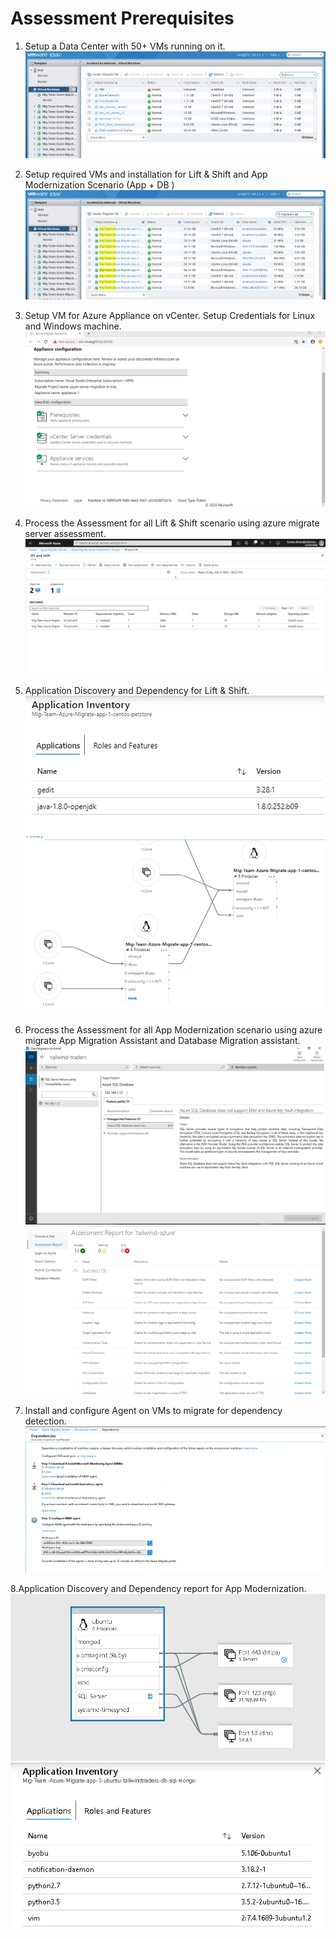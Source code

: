 # Assessment Prerequisites

1. Setup a Data Center with 50+ VMs running on it.
![Application Discovery](https://github.com/Click2Cloud/Azure-Migrate/blob/master/images/prerequisites/prereq1.PNG?raw=true)

2. Setup required VMs and installation for Lift & Shift and App Modernization Scenario (App + DB )
![Application Discovery](https://github.com/Click2Cloud/Azure-Migrate/blob/master/images/prerequisites/prereq2.PNG?raw=true)

3. Setup VM for Azure Appliance on vCenter. Setup Credentials for Linux and Windows machine.
![Application Discovery](https://github.com/Click2Cloud/Azure-Migrate/blob/master/images/prerequisites/prereq3.PNG?raw=true)

4. Process the Assessment for all Lift & Shift scenario using azure migrate server assessment.
![Application Discovery](https://github.com/Click2Cloud/Azure-Migrate/blob/master/images/prerequisites/prereq4.PNG?raw=true)

5. Application Discovery and Dependency for Lift & Shift.
![Application Discovery](https://github.com/Click2Cloud/Azure-Migrate/blob/master/images/prerequisites/prereq5a.PNG?raw=true)
![Application Discovery](https://github.com/Click2Cloud/Azure-Migrate/blob/master/images/prerequisites/prereq5b.PNG?raw=true)

6. Process the Assessment for all App Modernization scenario using azure migrate App Migration Assistant and Database Migration assistant.
![Application Discovery](https://github.com/Click2Cloud/Azure-Migrate/blob/master/images/prerequisites/prereq6a.PNG?raw=true)
![Application Discovery](https://github.com/Click2Cloud/Azure-Migrate/blob/master/images/prerequisites/prereq6b.PNG?raw=true)

7. Install and configure Agent on VMs to migrate for dependency detection.
![Application Discovery](https://github.com/Click2Cloud/Azure-Migrate/blob/master/images/prerequisites/prereq7a.PNG?raw=true)

8.Application Discovery and Dependency report for App Modernization.
![Application Discovery](https://github.com/Click2Cloud/Azure-Migrate/blob/master/images/prerequisites/prereq8a.PNG?raw=true)
![Application Discovery](https://github.com/Click2Cloud/Azure-Migrate/blob/master/images/prerequisites/prereq8b.PNG?raw=true)